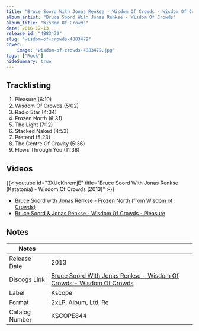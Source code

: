 ```yaml
---
title: "Bruce Soord With Jonas Renkse - Wisdom Of Crowds - Wisdom Of Crowds"
album_artist: "Bruce Soord With Jonas Renkse - Wisdom Of Crowds"
album_title: "Wisdom Of Crowds"
date: 2016-12-13
release_id: "4883479"
slug: "wisdom-of-crowds-4883479"
cover:
    image: "wisdom-of-crowds-4883479.jpg"
tags: ["Rock"]
hideSummary: true
---
```


## Tracklisting
1. Pleasure (6:10)
2. Wisdom Of Crowds (5:02)
3. Radio Star (4:34)
4. Frozen North (6:31)
5. The Light (7:12)
6. Stacked Naked (4:53)
7. Pretend (5:23)
8. The Centre Of Gravity (5:36)
9. Flows Through You (11:38)

## Videos
{{< youtube id="3XUcKhremjE" title="Bruce Soord With Jonas Renkse (Katatonia) -  Wisdom Of Crowds (2013)" >}}
- [Bruce Soord with Jonas Renkse - Frozen North (from Wisdom of Crowds)](https://www.youtube.com/watch?v=P66D8U7xxh8)
- [Bruce Soord & Jonas Renkse - Wisdom Of Crowds - Pleasure](https://www.youtube.com/watch?v=Ulmm9ItsyEQ)

## Notes

| Notes          |             |
| ---------------| ----------- |
| Release Date   | 2013 |
| Discogs Link   | [Bruce Soord With Jonas Renkse - Wisdom Of Crowds - Wisdom Of Crowds](https://www.discogs.com/release/4883479) |
| Label          | Kscope |
| Format         | 2xLP, Album, Ltd,  Re |
| Catalog Number | KSCOPE844 |

